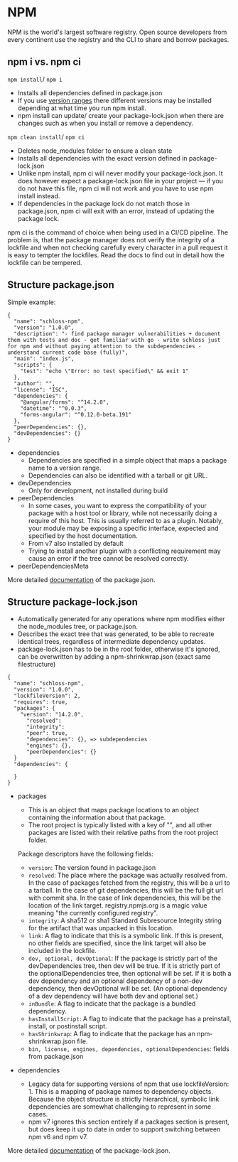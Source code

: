 # NPM 

NPM is the world's largest software registry. Open source developers from every continent use the registry and the CLI to share and borrow packages. 

## npm i vs. npm ci

``npm install``/ ``npm i``
- Installs all dependencies defined in package.json
- If you use [version ranges](https://github.com/npm/node-semver#ranges) there different versions may be installed depending at what time you run npm install.
- npm install can update/ create your package-lock.json when there are changes such as when you install or remove a dependency.

``npm clean install``/ ``npm ci``

- Deletes node_modules folder to ensure a clean state
- Installs all dependencies with the exact version defined in package-lock.json
- Unlike npm install, npm ci will never modify your package-lock.json. It does however expect a package-lock.json file in your project — if you do not have this file, npm ci will not work and you have to use npm install instead.
- If dependencies in the package lock do not match those in package.json, npm ci will exit with an error, instead of updating the package lock.

npm ci is the command of choice when being used in a CI/CD pipeline. The problem is, that the package manager does not verify the integrity of a lockfile and when not checking carefully every character in a pull request it is easy to tempter the lockfiles. Read the docs to find out in detail how the lockfile can be tempered.
  
## Structure package.json
Simple example:
````
{
  "name": "schloss-npm",
  "version": "1.0.0",
  "description": "- find package manager vulnerabilities + document them with tests and doc - get familiar with go - write schloss just for npm and without paying attention to the subdependencies - understand current code base (fully)",
  "main": "index.js",
  "scripts": {
    "test": "echo \"Error: no test specified\" && exit 1"
  },
  "author": "",
  "license": "ISC",
  "dependencies": {
    "@angular/forms": "^14.2.0",
    "datetime": "^0.0.3",
    "forms-angular": "^0.12.0-beta.191"
  },
  "peerDependencies": {},
  "devDependencies": {}
}

````
- dependencies
  - Dependencies are specified in a simple object that maps a package name to a version range. 
  - Dependencies can also be identified with a tarball or git URL.
- devDependencies
  - Only for development, not installed during build
- peerDependencies
  - In some cases, you want to express the compatibility of your package with a host tool or library, while not necessarily doing a require of this host. This is usually referred to as a plugin. Notably, your module may be exposing a specific interface, expected and specified by the host documentation.
  - From v7 also installed by default
  - Trying to install another plugin with a conflicting requirement may cause an error if the tree cannot be resolved correctly. 
- peerDependenciesMeta

More detailed [documentation](https://docs.npmjs.com/cli/v8/configuring-npm/package-json#dependencies) of the package.json.


## Structure package-lock.json
- Automatically generated for any operations where npm modifies either the node_modules tree, or package.json. 
- Describes the exact tree that was generated, to be able to recreate identical trees, regardless of intermediate dependency updates.
- package-lock.json has to be in the root folder, otherwise it's ignored, can be overwritten by adding a npm-shrinkwrap.json (exact same filestructure)
````
{
  "name": "schloss-npm",
  "version": "1.0.0",
  "lockfileVersion": 2,
  "requires": true,
  "packages": {
    "version": "14.2.0",
      "resolved": 
      "integrity": 
      "peer": true,
      "dependencies": {}, => subdependencies
      "engines": {},
      "peerDependencies": {}
  }
  "dependencies": {
    
  }
}
````
- packages
  - This is an object that maps package locations to an object containing the information about that package.
  - The root project is typically listed with a key of "", and all other packages are listed with their relative paths from the root project folder.
  
  Package descriptors have the following fields:

  - `version`: The version found in package.json
  - `resolved`: The place where the package was actually resolved from. In the case of packages fetched from the registry, this will be a url to a tarball. In the case of git dependencies, this will be the full git url with commit sha. In the case of link dependencies, this will be the location of the link target. registry.npmjs.org is a magic value meaning "the currently configured registry".
  - `integrity`: A sha512 or sha1 Standard Subresource Integrity string for the artifact that was unpacked in this location.
  - `link`: A flag to indicate that this is a symbolic link. If this is present, no other fields are specified, since the link target will also be included in the lockfile.
  - `dev, optional, devOptional`: If the package is strictly part of the devDependencies tree, then dev will be true. If it is strictly part of the optionalDependencies tree, then optional will be set. If it is both a dev dependency and an optional dependency of a non-dev dependency, then devOptional will be set. (An optional dependency of a dev dependency will have both dev and optional set.)
  - `inBundle`: A flag to indicate that the package is a bundled dependency.
  - `hasInstallScript`: A flag to indicate that the package has a preinstall, install, or postinstall script.
  - `hasShrinkwrap`: A flag to indicate that the package has an npm-shrinkwrap.json file.
  - `bin, license, engines, dependencies, optionalDependencies`: fields from package.json
- dependencies
  - Legacy data for supporting versions of npm that use lockfileVersion: 1. This is a mapping of package names to dependency objects. Because the object structure is strictly hierarchical, symbolic link dependencies are somewhat challenging to represent in some cases.
  - npm v7 ignores this section entirely if a packages section is present, but does keep it up to date in order to support switching between npm v6 and npm v7.

More detailed [documentation](https://docs.npmjs.com/cli/v8/configuring-npm/package-lock-json) of the package-lock.json.